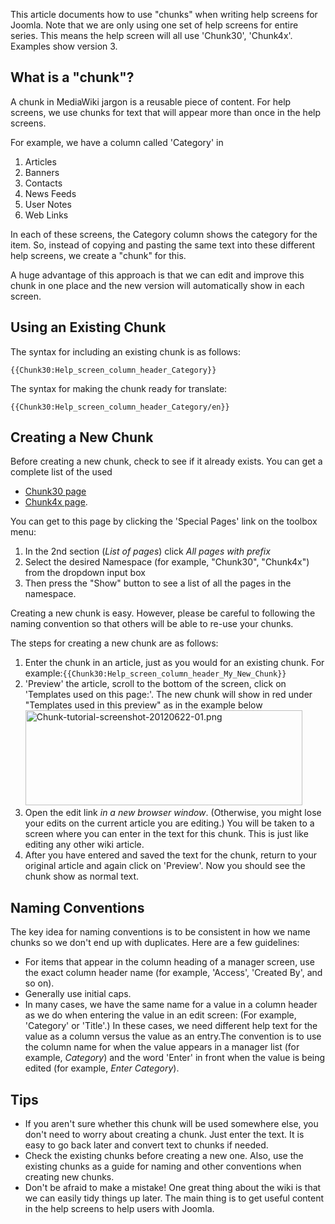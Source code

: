 <!-- Filename: JDOC:Using_chunks_in_Joomla_help_screens / Display title: Using chunks in Joomla help screens -->

This article documents how to use "chunks" when writing help screens for
Joomla. Note that we are only using one set of help screens for entire
series. This means the help screen will all use 'Chunk30', 'Chunk4x'.
Examples show version 3.

## What is a "chunk"?

A chunk in MediaWiki jargon is a reusable piece of content. For help
screens, we use chunks for text that will appear more than once in the
help screens.

For example, we have a column called 'Category' in

1.  Articles
2.  Banners
3.  Contacts
4.  News Feeds
5.  User Notes
6.  Web Links

In each of these screens, the Category column shows the category for the
item. So, instead of copying and pasting the same text into these
different help screens, we create a "chunk" for this.

A huge advantage of this approach is that we can edit and improve this
chunk in one place and the new version will automatically show in each
screen.

## Using an Existing Chunk

The syntax for including an existing chunk is as follows:

`{{Chunk30:Help_screen_column_header_Category}}`

The syntax for making the chunk ready for translate:

`{{Chunk30:Help_screen_column_header_Category/en}}`

## Creating a New Chunk

Before creating a new chunk, check to see if it already exists. You can
get a complete list of the used

- <a
  href="https://docs.joomla.org//docs.joomla.org/index.php?title=Special:Allpages&amp;namespace=140"
  class="external text" target="_blank" rel="noreferrer noopener">Chunk30
  page</a>
- <a
  href="https://docs.joomla.org//docs.joomla.org/index.php?title=Special:Allpages&amp;namespace=152"
  class="external text" target="_blank" rel="noreferrer noopener">Chunk4x
  page</a>.

You can get to this page by clicking the 'Special Pages' link on the
toolbox menu:

1.  In the 2nd section (*List of pages*) click *All pages with prefix*
2.  Select the desired Namespace (for example, "Chunk30", "Chunk4x")
    from the dropdown input box
3.  Then press the "Show" button to see a list of all the pages in the
    namespace.

Creating a new chunk is easy. However, please be careful to following
the naming convention so that others will be able to re-use your chunks.

The steps for creating a new chunk are as follows:

1.  Enter the chunk in an article, just as you would for an existing
    chunk. For
    example:`{{Chunk30:Help_screen_column_header_My_New_Chunk}}`
2.  'Preview' the article, scroll to the bottom of the screen, click on
    'Templates used on this page:'. The new chunk will show in red under
    "Templates used in this preview" as in the example below<img
    src="https://docs.joomla.org/images/9/93/Chunk-tutorial-screenshot-20120622-01.png"
    class="thumbborder" decoding="async" data-file-width="443"
    data-file-height="152" width="443" height="152"
    alt="Chunk-tutorial-screenshot-20120622-01.png" />
3.  Open the edit link *in a new browser window*. (Otherwise, you might
    lose your edits on the current article you are editing.) You will be
    taken to a screen where you can enter in the text for this chunk.
    This is just like editing any other wiki article.
4.  After you have entered and saved the text for the chunk, return to
    your original article and again click on 'Preview'. Now you should
    see the chunk show as normal text.

## Naming Conventions

The key idea for naming conventions is to be consistent in how we name
chunks so we don't end up with duplicates. Here are a few guidelines:

- For items that appear in the column heading of a manager screen, use
  the exact column header name (for example, 'Access', 'Created By', and
  so on).
- Generally use initial caps.
- In many cases, we have the same name for a value in a column header as
  we do when entering the value in an edit screen: (For example,
  'Category' or 'Title'.) In these cases, we need different help text
  for the value as a column versus the value as an entry.The convention
  is to use the column name for when the value appears in a manager list
  (for example, *Category*) and the word 'Enter' in front when the value
  is being edited (for example, *Enter Category*).

## Tips

- If you aren't sure whether this chunk will be used somewhere else, you
  don't need to worry about creating a chunk. Just enter the text. It is
  easy to go back later and convert text to chunks if needed.
- Check the existing chunks before creating a new one. Also, use the
  existing chunks as a guide for naming and other conventions when
  creating new chunks.
- Don't be afraid to make a mistake! One great thing about the wiki is
  that we can easily tidy things up later. The main thing is to get
  useful content in the help screens to help users with Joomla.
